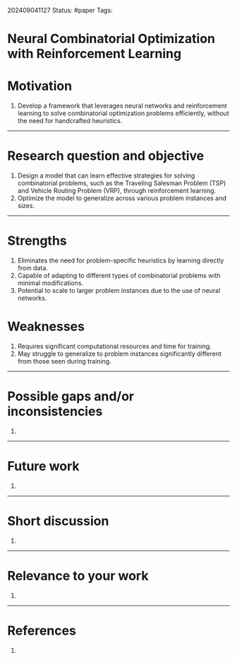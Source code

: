 202409041127
Status: #paper
Tags:

# Neural Combinatorial Optimization with Reinforcement Learning

# Motivation
1. Develop a framework that leverages neural networks and reinforcement learning to solve combinatorial optimization problems efficiently, without the need for handcrafted heuristics.

------

# Research question and objective
1. Design a model that can learn effective strategies for solving combinatorial problems, such as the Traveling Salesman Problem (TSP) and Vehicle Routing Problem (VRP), through reinforcement learning.
2. Optimize the model to generalize across various problem instances and sizes.

--------
# Strengths
1. Eliminates the need for problem-specific heuristics by learning directly from data.
2. Capable of adapting to different types of combinatorial problems with minimal modifications.
3. Potential to scale to larger problem instances due to the use of neural networks.

# Weaknesses
1. Requires significant computational resources and time for training.
2. May struggle to generalize to problem instances significantly different from those seen during training.
---------

# Possible gaps and/or inconsistencies
1. 

--------

# Future work
1. 

------
# Short discussion
1. 

-----

# Relevance to your work
1. 

-------
# References

1. 